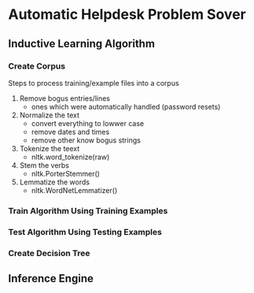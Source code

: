 # Automatic Helpdesk Problem Sover

## Inductive Learning Algorithm

### Create Corpus
Steps to process training/example files into a corpus

1. Remove bogus entries/lines
	* ones which were automatically handled (password resets)
2. Normalize the text
	* convert everything to lowwer case
	* remove dates and times
	* remove other know bogus strings
3. Tokenize the teext
	* nltk.word_tokenize(raw)
4. Stem the verbs
	* nltk.PorterStemmer()
5. Lemmatize the words
	* nltk.WordNetLemmatizer()

### Train Algorithm Using Training Examples

### Test Algorithm Using Testing Examples

### Create Decision Tree

## Inference Engine